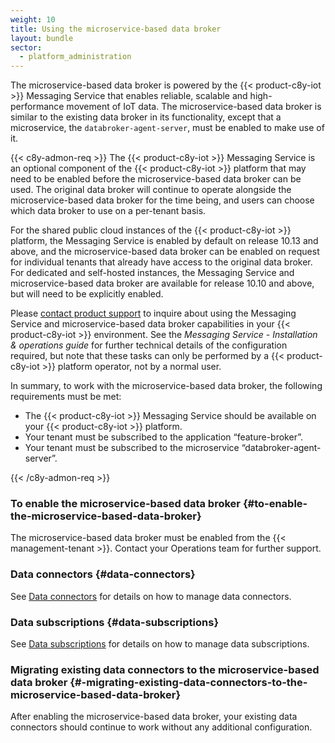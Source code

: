 ```yaml
---
weight: 10
title: Using the microservice-based data broker
layout: bundle
sector:
  - platform_administration
---
```


The microservice-based data broker is powered by the {{< product-c8y-iot >}} Messaging Service that enables reliable, scalable and high-performance movement of IoT data. The microservice-based data broker is similar to the existing data broker in its functionality, except that a microservice, the `databroker-agent-server`, must be enabled to make use of it.

{{< c8y-admon-req >}}
The {{< product-c8y-iot >}} Messaging Service is an optional component of the {{< product-c8y-iot >}} platform that may need to be enabled before the microservice-based data broker can be used.
The original data broker will continue to operate alongside the microservice-based data broker for the time being, and users can choose which data broker to use on a per-tenant basis.

For the shared public cloud instances of the {{< product-c8y-iot >}} platform, the Messaging Service is enabled by default on release 10.13 and above, and the microservice-based data broker can be enabled on request for individual tenants that already have access to the original data broker.
For dedicated and self-hosted instances, the Messaging Service and microservice-based data broker are available for release 10.10 and above, but will need to be explicitly enabled.

Please [contact product support](/additional-resources/contacting-support/) to inquire about using the Messaging Service and microservice-based data broker capabilities in your {{< product-c8y-iot >}} environment.
See the *Messaging Service - Installation & operations guide* for further technical details of the configuration required, but note that these tasks can only be performed by a {{< product-c8y-iot >}} platform operator, not by a normal user.

In summary, to work with the microservice-based data broker, the following requirements must be met:
  * The {{< product-c8y-iot >}} Messaging Service should be available on your {{< product-c8y-iot >}} platform.
  * Your tenant must be subscribed to the application “feature-broker”.
  * Your tenant must be subscribed to the microservice “databroker-agent-server”.

{{< /c8y-admon-req >}}


### To enable the microservice-based data broker {#to-enable-the-microservice-based-data-broker}

The microservice-based data broker must be enabled from the {{< management-tenant >}}. Contact your Operations team for further support.


### Data connectors {#data-connectors}

See [Data connectors](/data-broker/data-broker-application/#data-connectors) for details on how to manage data connectors.


### Data subscriptions {#data-subscriptions}

See [Data subscriptions](/data-broker/data-broker-application/#data-subscriptions) for details on how to manage data subscriptions.


###  Migrating existing data connectors to the microservice-based data broker {#-migrating-existing-data-connectors-to-the-microservice-based-data-broker}

After enabling the microservice-based data broker, your existing data connectors should continue to work without any additional configuration.
